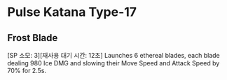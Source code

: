 # Pulse Katana Type-17

## Frost Blade

[SP 소모: 3][재사용 대기 시간: 12초] Launches 6 ethereal blades, each blade dealing 980 Ice DMG and slowing their Move Speed and Attack Speed by 70% for 2.5s.
